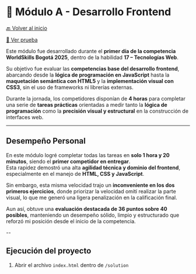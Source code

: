 # 🎯 Módulo A - Desarrollo Frontend

[🔙 Volver al inicio](../README.md)

[📄 Ver prueba](./PROYECTO%20PRUEBA_MODULO_A_HABILIDAD_17.pdf)

Este módulo fue desarrollado durante el **primer día de la competencia WorldSkills Bogotá 2025**, dentro de la habilidad **17 – Tecnologías Web**.  

Su objetivo fue evaluar las **competencias base del desarrollo frontend**, abarcando desde la **lógica de programación en JavaScript** hasta la **maquetación semántica con HTML5** y la **implementación visual con CSS3**, sin el uso de frameworks ni librerías externas.

Durante la jornada, los competidores disponían de **4 horas** para completar una serie de **tareas prácticas** orientadas a medir tanto la **lógica de programación** como la **precisión visual y estructural** en la construcción de interfaces web.

---

## Desempeño Personal

En este módulo logré completar todas las tareas en **solo 1 hora y 20 minutos**, siendo el **primer competidor en entregar**.  
Esta rapidez demostró una alta **agilidad técnica y dominio del frontend**, especialmente en el manejo de **HTML, CSS y JavaScript**.

Sin embargo, esta misma velocidad trajo un **inconveniente en los dos primeros ejercicios**, donde priorizar la velocidad omití realizar la parte visual, lo que me generó una ligera penalización en la calificación final.

Aun así, obtuve una **evaluación destacada de 36 puntos sobre 40 posibles**, manteniendo un desempeño sólido, limpio y estructurado que reforzó mi posición desde el inicio de la competencia.

-- 

## Ejecución del proyecto

1. Abrir el archivo `index.html` dentro de `/solution`
